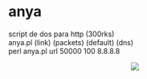 # anya
script de dos para http (300rks) <br>
anya.pl (link) (packets) (default) (dns)  <br>
perl anya.pl url 50000 100 8.8.8.8 <br>
<center>
<img src="https://i.ibb.co/Nx0LFck/Screenshot-1.png">
